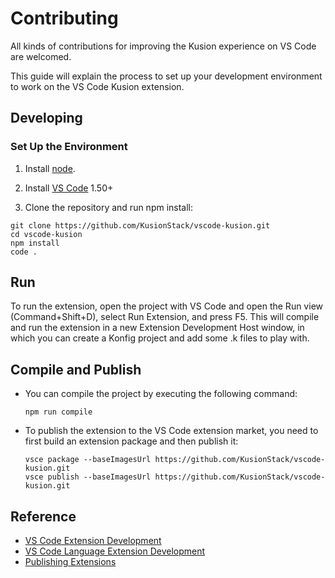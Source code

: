 # Contributing

All kinds of contributions for improving the Kusion experience on VS Code are welcomed.

This guide will explain the process to set up your development environment to work on the VS Code Kusion extension.

## Developing

### Set Up the Environment

1. Install [node](https://nodejs.org/en/).

2. Install [VS Code](https://code.visualstudio.com/download) 1.50+

2. Clone the repository and run npm install:

```
git clone https://github.com/KusionStack/vscode-kusion.git
cd vscode-kusion
npm install
code .
```

## Run

To run the extension, open the project with VS Code and open the Run view (Command+Shift+D), select Run Extension, and press F5. This will compile and run the extension in a new Extension Development Host window, in which you can create a Konfig project and add some .k files to play with.

## Compile and Publish

* You can compile the project by executing the following command:

    ```shell
    npm run compile
    ```
* To publish the extension to the VS Code extension market, you need to first build an extension package and then publish it:
    ```shell
    vsce package --baseImagesUrl https://github.com/KusionStack/vscode-kusion.git
    vsce publish --baseImagesUrl https://github.com/KusionStack/vscode-kusion.git
    ```


## Reference

- [VS Code Extension Development](https://code.visualstudio.com/api/extension-guides/overview)
- [VS Code Language Extension Development](https://code.visualstudio.com/api/language-extensions/overview)
- [Publishing Extensions](https://code.visualstudio.com/api/working-with-extensions/publishing-extension)
